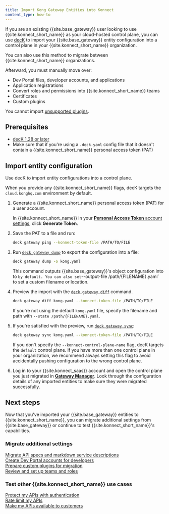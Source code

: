 ```yaml
---
title: Import Kong Gateway Entities into Konnect
content_type: how-to
---
```


If you are an existing {{site.base_gateway}} user looking to use {{site.konnect_short_name}}
as your cloud-hosted control plane, you can use [decK](/deck/) to import your
{{site.base_gateway}} entity configuration into a control plane in your
{{site.konnect_short_name}} organization.

You can also use this method to migrate between {{site.konnect_short_name}} organizations.

Afterward, you must manually move over:
* Dev Portal files, developer accounts, and applications
* Application registrations
* Convert roles and permissions into {{site.konnect_short_name}} teams
* Certificates
* Custom plugins

You cannot import [unsupported plugins](/konnect/servicehub/plugins/#plugin-limitations).

## Prerequisites

* [decK 1.28 or later](/deck/latest/installation/)
* Make sure that if you're using a `.deck.yaml` config file that it doesn't contain a {{site.konnect_short_name}} personal access token (PAT)

## Import entity configuration

Use decK to import entity configurations into a control plane.

When you provide any {{site.konnect_short_name}} flags, decK targets the `cloud.konghq.com` environment by default.

1. Generate a {{site.konnect_short_name}} personal access token (PAT) for a user account.
  
    In {{site.konnect_short_name}} in your [**Personal Access Token** account settings](https://cloud.konghq.com/global/account/tokens), click **Generate Token**.

1. Save the PAT to a file and run: 

    ```sh
    deck gateway ping --konnect-token-file /PATH/TO/FILE
    ```

1. Run [`deck gateway dump`](/deck/latest/reference/deck_gateway_dump/) to export the configuration into a file:

    ```sh
    deck gateway dump -o kong.yaml
    ```

    This command outputs {{site.base_gateway}}'s object configuration into
    to ` by default. You can also set `--output-file /path/{FILENAME}.yaml`
    to set a custom filename or location.

1. Preview the import with the [`deck gateway diff`](/deck/latest/reference/deck_gateway_diff/)
command.

    ```sh
    deck gateway diff kong.yaml --konnect-token-file /PATH/TO/FILE
    ```

    If you're not using the default `kong.yaml` file, specify the filename and
    path with `--state /path/{FILENAME}.yaml`.

1. If you're satisfied with the preview, run [`deck gateway sync`](/deck/latest/reference/deck_gateway_sync/):

    ```sh
    deck gateway sync kong.yaml --konnect-token-file /PATH/TO/FILE
    ```

    If you don't specify the `--konnect-control-plane-name` flag, decK targets the
    `default` control plane. If you have more than one control plane in your
    organization, we recommend always setting this flag to avoid accidentally
    pushing configuration to the wrong control plane.

1. Log in to your {{site.konnect_saas}} account and open the control plane you just migrated in [**Gateway Manager**](https://cloud.konghq.com/gateway-manager/). Look through the configuration details of any imported entities to make sure
they were migrated successfully.

## Next steps

Now that you've imported your {{site.base_gateway}} entities to {{site.konnect_short_name}}, you can migrate additional settings from {{site.base_gateway}} or continue to test {{site.konnect_short_name}}'s capabilities.

### Migrate additional settings

<div class="docs-grid-install max-4">

  <a href="/konnect/api-products/service-documentation/" class="docs-grid-install-block no-description">
    <img class="install-icon no-image-expand" src="/assets/images/icons/documentation/icn-flag.svg" alt="">
    <div class="install-text">Migrate API specs and markdown service descriptions</div>
  </a>

  <a href="/konnect/dev-portal/dev-reg/" class="docs-grid-install-block no-description">
    <img class="install-icon no-image-expand" src="/assets/images/icons/documentation/icn-flag.svg" alt="">
    <div class="install-text">Create Dev Portal accounts for developers</div>
  </a>

  <a href="/konnect/gateway-manager/plugins/#custom-plugins" class="docs-grid-install-block no-description">
    <img class="install-icon no-image-expand" src="/assets/images/icons/documentation/icn-flag.svg" alt="">
    <div class="install-text">Prepare custom plugins for migration</div>
  </a>

  <a href="/konnect/org-management/teams-and-roles/" class="docs-grid-install-block no-description">
    <img class="install-icon no-image-expand" src="/assets/images/icons/documentation/icn-flag.svg" alt="">
    <div class="install-text">Review and set up teams and roles</div>
  </a>

</div>

### Test other {{site.konnect_short_name}} use cases

<div class="docs-grid-install max-3">
  
  <a href="/hub/kong-inc/key-auth/how-to/basic-example/?tab=konnect-api" class="docs-grid-install-block no-description">
    <img class="install-icon no-image-expand" src="/assets/images/icons/documentation/icn-flag.svg" alt="">
    <div class="install-text">Protect my APIs with authentication</div>
  </a>

  <a href="/hub/kong-inc/rate-limiting/?tab=konnect-api" class="docs-grid-install-block no-description">
    <img class="install-icon no-image-expand" src="/assets/images/icons/documentation/icn-flag.svg" alt="">
    <div class="install-text">Rate limit my APIs</div>
  </a>

  <a href="/konnect/dev-portal/applications/enable-app-reg/" class="docs-grid-install-block no-description">
    <img class="install-icon no-image-expand" src="/assets/images/icons/documentation/icn-flag.svg" alt="">
    <div class="install-text">Make my APIs available to customers</div>
  </a>

</div>
